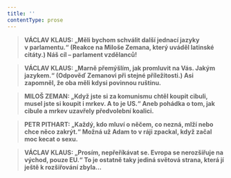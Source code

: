 ```yaml
---
title: ''
contentType: prose
---
```


<section>

> ****VÁCLAV KLAUS**: „Měli bychom schválit další jednací jazyky v parlamentu.“ (Reakce na Miloše Zemana, který uváděl latinské citáty.) **Náš cíl – parlament vzdělanců!****

> ****VÁCLAV KLAUS**: „Marně přemýšlím, jak promluvit na Vás. Jakým jazykem.“ (Odpověď Zemanovi při stejné příležitosti.) **Asi zapomněl, že oba měli kdysi povinnou ruštinu.****

> ****MILOŠ ZEMAN**: „Když jste si za komunismu chtěl koupit cibuli, musel jste si koupit i mrkev. A to je US.“ **Aneb pohádka o tom, jak cibule a mrkev uzavřely předvolební koalici.****

> ****PETR PITHART**: „Každý, kdo mluví o něčem, co nezná, mlží nebo chce něco zakrýt.“ **Možná už Adam to v ráji zpackal, když začal moc kecat o sexu.****

> ****VÁCLAV KLAUS**: „Prosím, nepřeříkávat se. Evropa se nerozšiřuje na východ, pouze EU.“ **To je ostatně taky jediná světová strana, která jí ještě k rozšiřování zbyla…****

</section>

